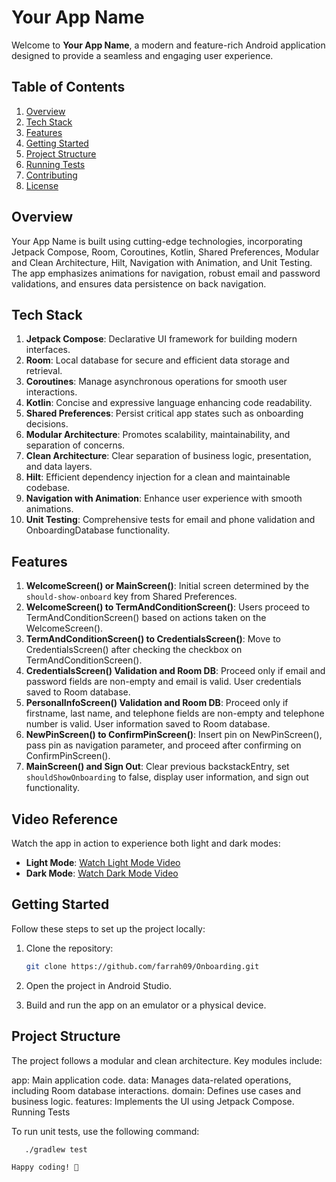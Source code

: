 # Your App Name

Welcome to **Your App Name**, a modern and feature-rich Android application designed to provide a seamless and engaging user experience.

## Table of Contents

1. [Overview](#overview)
2. [Tech Stack](#tech-stack)
3. [Features](#features)
4. [Getting Started](#getting-started)
5. [Project Structure](#project-structure)
6. [Running Tests](#running-tests)
7. [Contributing](#contributing)
8. [License](#license)

## Overview

Your App Name is built using cutting-edge technologies, incorporating Jetpack Compose, Room, Coroutines, Kotlin, Shared Preferences, Modular and Clean Architecture, Hilt, Navigation with Animation, and Unit Testing. The app emphasizes animations for navigation, robust email and password validations, and ensures data persistence on back navigation.

## Tech Stack

1. **Jetpack Compose**: Declarative UI framework for building modern interfaces.
2. **Room**: Local database for secure and efficient data storage and retrieval.
3. **Coroutines**: Manage asynchronous operations for smooth user interactions.
4. **Kotlin**: Concise and expressive language enhancing code readability.
5. **Shared Preferences**: Persist critical app states such as onboarding decisions.
6. **Modular Architecture**: Promotes scalability, maintainability, and separation of concerns.
7. **Clean Architecture**: Clear separation of business logic, presentation, and data layers.
8. **Hilt**: Efficient dependency injection for a clean and maintainable codebase.
9. **Navigation with Animation**: Enhance user experience with smooth animations.
10. **Unit Testing**: Comprehensive tests for email and phone validation and OnboardingDatabase functionality.

## Features

1. **WelcomeScreen() or MainScreen()**: Initial screen determined by the `should-show-onboard` key from Shared Preferences.
2. **WelcomeScreen() to TermAndConditionScreen()**: Users proceed to TermAndConditionScreen() based on actions taken on the WelcomeScreen().
3. **TermAndConditionScreen() to CredentialsScreen()**: Move to CredentialsScreen() after checking the checkbox on TermAndConditionScreen().
4. **CredentialsScreen() Validation and Room DB**: Proceed only if email and password fields are non-empty and email is valid. User credentials saved to Room database.
5. **PersonalInfoScreen() Validation and Room DB**: Proceed only if firstname, last name, and telephone fields are non-empty and telephone number is valid. User information saved to Room database.
6. **NewPinScreen() to ConfirmPinScreen()**: Insert pin on NewPinScreen(), pass pin as navigation parameter, and proceed after confirming on ConfirmPinScreen().
7. **MainScreen() and Sign Out**: Clear previous backstackEntry, set `shouldShowOnboarding` to false, display user information, and sign out functionality.

## Video Reference

Watch the app in action to experience both light and dark modes:

- **Light Mode**: [Watch Light Mode Video](https://youtu.be/kcssXjRKDeE?si=fADc11GNnnA4o0Dt)
- **Dark Mode**: [Watch Dark Mode Video](https://youtu.be/_PpeWIHqnRA?si=uONGbwTsP99Wnknr)


## Getting Started

Follow these steps to set up the project locally:

1. Clone the repository:

   ```bash
   git clone https://github.com/farrah09/Onboarding.git

1. Open the project in Android Studio.
2. Build and run the app on an emulator or a physical device.

## Project Structure

The project follows a modular and clean architecture. Key modules include:

app: Main application code.
data: Manages data-related operations, including Room database interactions.
domain: Defines use cases and business logic.
features: Implements the UI using Jetpack Compose.
Running Tests

To run unit tests, use the following command:

```bash
   ./gradlew test

Happy coding! 🚀

